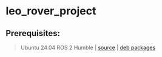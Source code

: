 # leo_rover_project

## Prerequisites:
> Ubuntu 24.04
> ROS 2 Humble | [source](https://docs.ros.org/en/humble/Installation/Alternatives/Ubuntu-Development-Setup.html) | [deb packages](https://docs.ros.org/en/humble/Installation/Ubuntu-Install-Debs.html)
